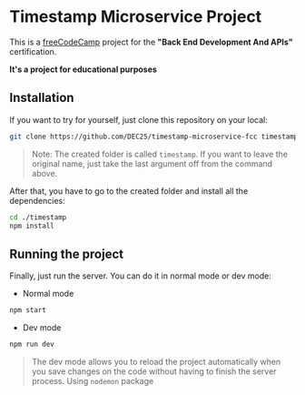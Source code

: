 # Timestamp Microservice Project
This is a [freeCodeCamp](https://freecodecamp.org) project for the **"Back End Development And APIs"** certification.

**It's a project for educational purposes**

## Installation

If you want to try for yourself, just clone this repository on your local:

``` bash
git clone https://github.com/DEC25/timestamp-microservice-fcc timestamp
```
>Note: The created folder is called `timestamp`. If you want to leave the original name, just take the last argument off from the command above.

After that, you have to go to the created folder and install all the dependencies:

``` bash
cd ./timestamp
npm install
```
## Running the project
Finally, just run the server. You can do it in normal mode or dev mode:

- Normal mode
``` bash
npm start
```

- Dev mode
``` bash
npm run dev
```
>The dev mode allows you to reload the project automatically when you save changes on the code without having to finish the server process. Using `nodemon` package
